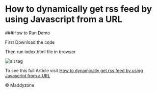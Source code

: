
# How to dynamically get rss feed by using Javascript from a URL


###How to Run Demo

First Download the code

Then run index.html file in browser

![alt tag](http://tech-blog.maddyzone.com/wp-content/uploads/2015/08/How-to-dynamically-get-rss-feed-by-using-Javascript-from-a-URL2.png)


To see this full Article visit [How to dynamically get rss feed by using Javascript from a URL](http://tech-blog.maddyzone.com/javascript/how-to-dynamically-get-rss-feed-by-using-javascript-from-a-url)


© Maddyzone
